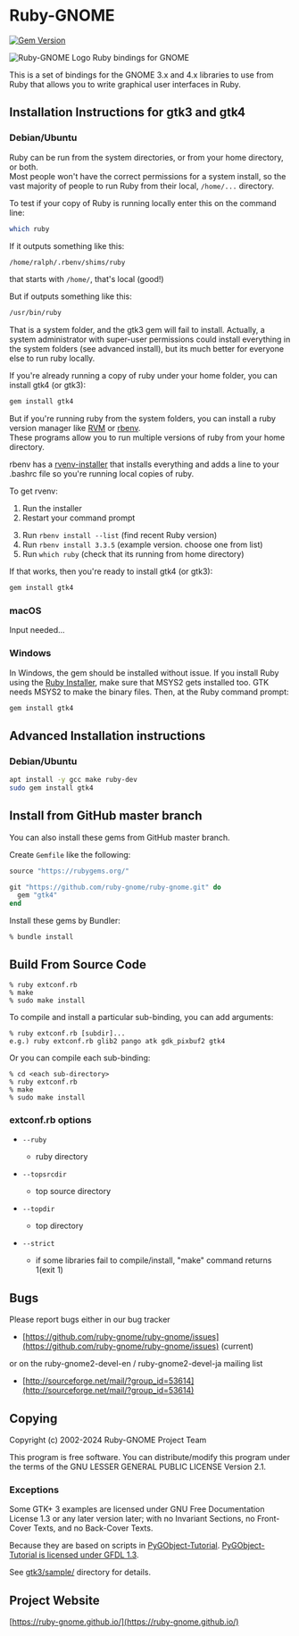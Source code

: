 # Ruby-GNOME
[![Gem Version](https://badge.fury.io/rb/gtk4.svg)](https://badge.fury.io/rb/gtk4)

![Ruby-GNOME Logo](https://avatars1.githubusercontent.com/u/416159?v=3&s=200)
Ruby bindings for GNOME

This is a set of bindings for the GNOME 3.x and 4.x libraries to use
from Ruby that allows you to write graphical user interfaces in Ruby.

## Installation Instructions for gtk3 and gtk4

### Debian/Ubuntu

Ruby can be run from the system directories, or from your home directory, or both.  
Most people won't have the correct permissions for a system install, so the vast majority of
people to run Ruby from their local, `/home/...` directory.  

To test if your copy of Ruby is running locally enter this on the command line:

```bash
which ruby
```

If it outputs something like this:
```bash
/home/ralph/.rbenv/shims/ruby
```
that starts with `/home/`, that's local (good!) 

But if outputs something like this:
```bash
/usr/bin/ruby
```
That is a system folder, and the gtk3 gem will fail to install.  Actually,
a system administrator with super-user permissions could install everything
in the system folders (see advanced install), but its much better for everyone else to run ruby locally.

If you're already running a copy of ruby under your home folder, you can install gtk4 (or gtk3):

```bash
gem install gtk4
```

But if you're running ruby from the system folders, you can install a ruby version manager
like <a href=https://rvm.io>RVM</a> or <a href="https://github.com/rbenv/rbenv?tab=readme-ov-file">rbenv</a>.  
These programs allow you to run multiple versions of ruby from your home directory.

rbenv has a <a href=https://github.com/rbenv/rbenv-installer#rbenv-installer>rvenv-installer</a>
that installs everything and adds a line to your .bashrc file so you're running
local copies of ruby.

To get rvenv:
1) Run the installer
2) Restart your command prompt
3. Run `rbenv install --list` (find recent Ruby version)
4. Run `rbenv install 3.3.5` (example version.  choose one from list)
5. Run `which ruby` (check that its running from home directory)

If that works, then you're ready to install gtk4 (or gtk3):

```bash
gem install gtk4
```

### macOS

Input needed...

### Windows

In Windows, the gem should be installed without issue.  If you install Ruby using the
[Ruby Installer](https://rubyinstaller.org/), make sure that MSYS2 gets installed too.  GTK needs MSYS2 to make the binary files.
Then, at the Ruby command prompt:

```bash
gem install gtk4
```


## Advanced Installation instructions

### Debian/Ubuntu

```bash
apt install -y gcc make ruby-dev
sudo gem install gtk4
```

## Install from GitHub master branch

You can also install these gems from GitHub master branch.

Create `Gemfile` like the following:

```ruby
source "https://rubygems.org/"

git "https://github.com/ruby-gnome/ruby-gnome.git" do
  gem "gtk4"
end
```

Install these gems by Bundler:

```console
% bundle install
```

## Build From Source Code

    % ruby extconf.rb
    % make
    % sudo make install

To compile and install a particular sub-binding, you can add arguments:

    % ruby extconf.rb [subdir]...
    e.g.) ruby extconf.rb glib2 pango atk gdk_pixbuf2 gtk4

Or you can compile each sub-binding:

    % cd <each sub-directory>
    % ruby extconf.rb
    % make
    % sudo make install

### extconf.rb options

* `--ruby`
  * ruby directory

* `--topsrcdir`
  * top source directory

* `--topdir`
  * top directory

* `--strict`
  * if some libraries fail to compile/install, "make"
    command returns 1(exit 1)

## Bugs

Please report bugs either in our bug tracker

* [https://github.com/ruby-gnome/ruby-gnome/issues](https://github.com/ruby-gnome/ruby-gnome/issues) (current)

or on the ruby-gnome2-devel-en / ruby-gnome2-devel-ja mailing list

* [http://sourceforge.net/mail/?group_id=53614](http://sourceforge.net/mail/?group_id=53614)

## Copying

Copyright (c) 2002-2024 Ruby-GNOME Project Team

This program is free software.
You can distribute/modify this program under the terms of
the GNU LESSER GENERAL PUBLIC LICENSE Version 2.1.

### Exceptions

Some GTK+ 3 examples are licensed under GNU Free Documentation License
1.3 or any later version later; with no Invariant Sections, no
Front-Cover Texts, and no Back-Cover Texts.

Because they are based on scripts in
[PyGObject-Tutorial](https://github.com/sebp/PyGObject-Tutorial).
[PyGObject-Tutorial is licensed under GFDL 1.3](https://github.com/sebp/PyGObject-Tutorial/blob/master/COPYING).

See [gtk3/sample/](/gtk3/sample) directory for details.

## Project Website

[https://ruby-gnome.github.io/](https://ruby-gnome.github.io/)
